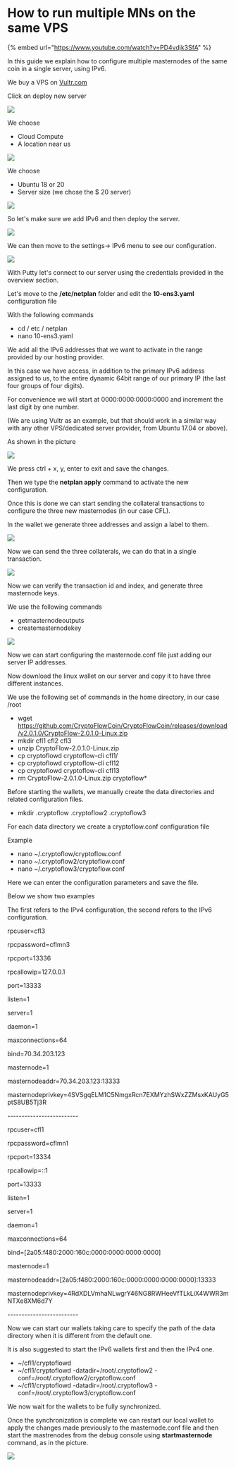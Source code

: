 # How to run multiple MNs on the same VPS

{% embed url="https://www.youtube.com/watch?v=PD4vdjk3SfA" %}

In this guide we explain how to configure multiple masternodes of the same coin in a single server, using IPv6.

We buy a VPS on [Vultr.com](https://vultr.com/)

Click on deploy new server

![](<../.gitbook/assets/0 (11).png>)

We choose

* Cloud Compute
* A location near us

![](<../.gitbook/assets/1 (11).png>)

We choose

* Ubuntu 18 or 20
* Server size (we chose the $ 20 server)

![](<../.gitbook/assets/2 (11).png>)

So let's make sure we add IPv6 and then deploy the server.

![](<../.gitbook/assets/3 (1).png>)

We can then move to the settings-> IPv6 menu to see our configuration.

![](<../.gitbook/assets/4 (10).png>)

With Putty let's connect to our server using the credentials provided in the overview section.

Let's move to the **/etc/netplan** folder and edit the **10-ens3.yaml** configuration file

With the following commands

* cd / etc / netplan
* nano 10-ens3.yaml

We add all the IPv6 addresses that we want to activate in the range provided by our hosting provider.

In this case we have access, in addition to the primary IPv6 address assigned to us, to the entire dynamic 64bit range of our primary IP (the last four groups of four digits).

For convenience we will start at 0000:0000:0000:0000 and increment the last digit by one number.

(We are using Vultr as an example, but that should work in a similar way with any other VPS/dedicated server provider, from Ubuntu 17.04 or above).

As shown in the picture

![](<../.gitbook/assets/5 (1).png>)

We press ctrl + x, y, enter to exit and save the changes.

Then we type the **netplan apply** command to activate the new configuration.

Once this is done we can start sending the collateral transactions to configure the three new masternodes (in our case CFL).

In the wallet we generate three addresses and assign a label to them.

![](<../.gitbook/assets/6 (4).png>)

Now we can send the three collaterals, we can do that in a single transaction.

![](../.gitbook/assets/7.png)

Now we can verify the transaction id and index, and generate three masternode keys.

We use the following commands

* getmasternodeoutputs
* createmasternodekey

![](<../.gitbook/assets/8 (3).png>)

Now we can start configuring the masternode.conf file just adding our server IP addresses.

Now download the linux wallet on our server and copy it to have three different instances.

We use the following set of commands in the home directory, in our case /root

* wget https://github.com/CryptoFlowCoin/CryptoFlowCoin/releases/download/v2.0.1.0/CryptoFlow-2.0.1.0-Linux.zip
* mkdir cfl1 cfl2 cfl3
* unzip CryptoFlow-2.0.1.0-Linux.zip
* cp cryptoflowd cryptoflow-cli cfl1/
* cp cryptoflowd cryptoflow-cli cfl12
* cp cryptoflowd cryptoflow-cli cfl13
* rm CryptoFlow-2.0.1.0-Linux.zip cryptoflow\*

Before starting the wallets, we manually create the data directories and related configuration files.

* mkdir .cryptoflow .cryptoflow2 .cryptoflow3

For each data directory we create a cryptoflow.conf configuration file

Example

* nano \~/.cryptoflow/cryptoflow.conf
* nano \~/.cryptoflow2/cryptoflow.conf
* nano \~/.cryptoflow3/cryptoflow.conf

Here we can enter the configuration parameters and save the file.

Below we show two examples

The first refers to the IPv4 configuration, the second refers to the IPv6 configuration.

rpcuser=cfl3

rpcpassword=cflmn3

rpcport=13336

rpcallowip=127.0.0.1

port=13333

listen=1

server=1

daemon=1

maxconnections=64

bind=70.34.203.123

masternode=1

masternodeaddr=70.34.203.123:13333

masternodeprivkey=4SVSgqELM1C5NmgxRcn7EXMYzhSWxZZMsxKAUyG5ptS8UB5Tj3R

\-------------------------

rpcuser=cfl1

rpcpassword=cflmn1

rpcport=13334

rpcallowip=::1

port=13333

listen=1

server=1

daemon=1

maxconnections=64

bind=\[2a05:f480:2000:160c:0000:0000:0000:0000]

masternode=1

masternodeaddr=\[2a05:f480:2000:160c:0000:0000:0000:0000]:13333

masternodeprivkey=4RdXDLVmhaNLwgrY46NG8RWHeeVfTLkLiX4WWR3mNTXe8XM6d7Y

\-------------------------

Now we can start our wallets taking care to specify the path of the data directory when it is different from the default one.

It is also suggested to start the IPv6 wallets first and then the IPv4 one.

* \~/cfl1/cryptoflowd
* \~/cfl1/cryptoflowd -datadir=/root/.cryptoflow2 -conf=/root/.cryptoflow2/cryptoflow.conf
* \~/cfl1/cryptoflowd -datadir=/root/.cryptoflow3 -conf=/root/.cryptoflow3/cryptoflow.conf

We now wait for the wallets to be fully synchronized.

Once the synchronization is complete we can restart our local wallet to apply the changes made previously to the masternode.conf file and then start the mastrenodes from the debug console using **startmasternode** command, as in the picture.

![](<../.gitbook/assets/9 (1).png>)
